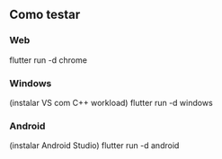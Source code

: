 ## Como testar

### Web
flutter run -d chrome

### Windows
(instalar VS com C++ workload)
flutter run -d windows

### Android
(instalar Android Studio)
flutter run -d android
